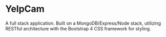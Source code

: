 # YelpCam
A full stack application. Built on a MongoDB/Express/Node stack, utilizing RESTful architecture with the Bootstrap 4 CSS framework for styling.
